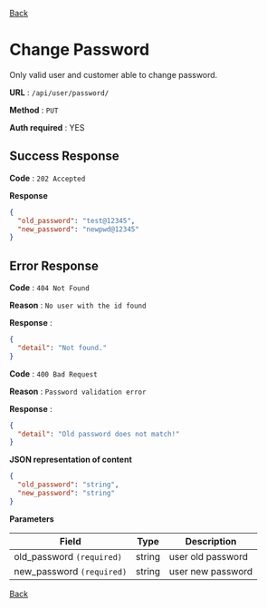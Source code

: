 [Back](../README.md)

# Change Password

Only valid user and customer able to change password.

**URL** : `/api/user/password/`

**Method** : `PUT`

**Auth required** : YES

## Success Response

**Code** : `202 Accepted`

**Response**

```json
{
  "old_password": "test@12345",
  "new_password": "newpwd@12345"
}
```

## Error Response

**Code** : `404 Not Found`

**Reason** : `No user with the id found`

**Response** :

```json
{
  "detail": "Not found."
}
```

**Code** : `400 Bad Request`

**Reason** : `Password validation error`

**Response** :

```json
{
  "detail": "Old password does not match!"
}
```

**JSON representation of content**

```json
{
  "old_password": "string",
  "new_password": "string"
}
```

**Parameters**

| Field                     | Type   | Description       |
| ------------------------- | ------ | ----------------- |
| old_password `(required)` | string | user old password |
| new_password `(required)` | string | user new password |

[Back](../README.md)
